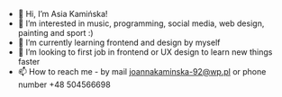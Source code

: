 - 👋 Hi, I’m Asia Kamińska!
- 👀 I’m interested in music, programming, social media, web design, painting and sport :)
- 🌱 I’m currently learning frontend and design by myself
- 💞️ I’m looking to first job in frontend or UX design to learn new things faster
- 📫 How to reach me - by mail joannakaminska-92@wp.pl or phone number +48 504566698


